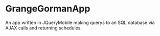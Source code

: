 # GrangeGormanApp
An app written in JQueryMobile making querys to an SQL database via AJAX calls and returning schedules.
